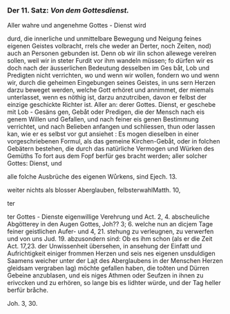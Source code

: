 
<!-- Seie 36; content-0054.xml -->

### Der 11. Satz: *Von dem Gottesdienst.*


Aller wahre und angenehme Gottes - Dienst wird

durd, die innerliche und unmittelbare Bewegung
und Neigung feines eigenen Geistes volbracht, rrels
che weder an Derter, noch Zeiten, nod) auch an
Personen gebunden ist. Denn ob wir ilin schon
allewege verelren sollen, weil wir in steter Furdit
vor ihm wandeln müssen; fo dürfen wir es doch
nach der äusserlichen Bedeutung desselben im Ges
 båt, Lob und Predigten nicht verrichten, wo und
wenn wir wollen, fondern wo und wenn wir, durch
 die geheimen Eingebungen seines Geistes, in uns
 sern Herzen darzu beweget werden, welche Gott
 erhöret und annimmet, der miemals unterlasset,
wenn es nöthig ist, darzu anzutrciben, davon er
 felbst der einzige geschickte Richter ist. Aller an:
 derer Gottes. Dienst, er geschebe mit Lob - Gesäns
 gen, Gebåt oder Predigen, die der Mensch nach eis
 genem Willen und Gefallen, und nach feiner eis
 genen Bestimmung verrichtet, und nach Belieben
 anfangen und schliessen, thun oder lassen kan, wie
  er es selbst vor gut ansiehet : Es mogen dieselben
 in einer vorgeschriebenen Formul, als das gemeine
 Kirchen-Gebåt, oder in folchen Gebätern bestehen,
 die durch das natürliche Vermogen und Würken
 des Gemüths To fort aus dem Fopf berfür ges
 bracht werden; aller solcher Gottes: Dienst, und

alle folche Ausbrüche des eigenen Wůrkens, sind Ejech. 13.

weiter nichts als blosser Aberglauben, felbsterwahlMatth. 10,

ter

ter Gottes - Dienste eigenwillige Verehrung und Act. 2, 4. abscheuliche
Abgötterey in den Augen Gottes, Joh?? 3; 6. welche nun an dicjem Tage
feiner geistlichen Aufer- und 4, 21. stehung zu verleugnen, zu verwerfen
und von uns Jud. 19. abzusondern sind: Ob es ihm schon (als er die Zeit
Act. 17,23. der Unwissenheit übersehen, in ansehung der Einfatt und
Aufrichtigkeit einiger frommen Herzen und seis nes eigenen unsduldigen
Saamens weicher unter der Lajt des Aberglaubens in der Menschen Herzen
gleidsam vergraben lag) möchte gefallen haben, die toðten und Dürren Gebeine
anzublasen, und eis niges Athmen oder Seufzen in ihnen zu erivccken und
zu erhören, so lange bis es lidhter würde, und der Tag heller berfür bråche.

Joh. 3, 30.

<!-- Seie 37; content-0054.xml -->

<!-- OCR fehlt! -->